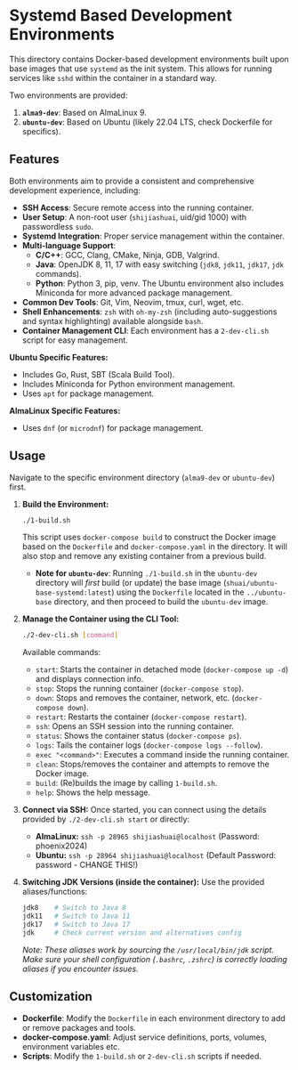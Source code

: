 # Systemd Based Development Environments

This directory contains Docker-based development environments built upon base images that use `systemd` as the init system. This allows for running services like `sshd` within the container in a standard way.

Two environments are provided:

1.  **`alma9-dev`**: Based on AlmaLinux 9.
2.  **`ubuntu-dev`**: Based on Ubuntu (likely 22.04 LTS, check Dockerfile for specifics).

## Features

Both environments aim to provide a consistent and comprehensive development experience, including:

*   **SSH Access**: Secure remote access into the running container.
*   **User Setup**: A non-root user (`shijiashuai`, uid/gid 1000) with passwordless `sudo`.
*   **Systemd Integration**: Proper service management within the container.
*   **Multi-language Support**:
    *   **C/C++**: GCC, Clang, CMake, Ninja, GDB, Valgrind.
    *   **Java**: OpenJDK 8, 11, 17 with easy switching (`jdk8`, `jdk11`, `jdk17`, `jdk` commands).
    *   **Python**: Python 3, pip, venv. The Ubuntu environment also includes Miniconda for more advanced package management.
*   **Common Dev Tools**: Git, Vim, Neovim, tmux, curl, wget, etc.
*   **Shell Enhancements**: `zsh` with `oh-my-zsh` (including auto-suggestions and syntax highlighting) available alongside `bash`.
*   **Container Management CLI**: Each environment has a `2-dev-cli.sh` script for easy management.

**Ubuntu Specific Features:**

*   Includes Go, Rust, SBT (Scala Build Tool).
*   Includes Miniconda for Python environment management.
*   Uses `apt` for package management.

**AlmaLinux Specific Features:**

*   Uses `dnf` (or `microdnf`) for package management.

## Usage

Navigate to the specific environment directory (`alma9-dev` or `ubuntu-dev`) first.

1.  **Build the Environment:**
    ```bash
    ./1-build.sh
    ```
    This script uses `docker-compose build` to construct the Docker image based on the `Dockerfile` and `docker-compose.yaml` in the directory. It will also stop and remove any existing container from a previous build.

    *   **Note for `ubuntu-dev`**: Running `./1-build.sh` in the `ubuntu-dev` directory will *first* build (or update) the base image (`shuai/ubuntu-base-systemd:latest`) using the `Dockerfile` located in the `../ubuntu-base` directory, and then proceed to build the `ubuntu-dev` image.

2.  **Manage the Container using the CLI Tool:**
    ```bash
    ./2-dev-cli.sh [command]
    ```
    Available commands:
    *   `start`: Starts the container in detached mode (`docker-compose up -d`) and displays connection info.
    *   `stop`: Stops the running container (`docker-compose stop`).
    *   `down`: Stops and removes the container, network, etc. (`docker-compose down`).
    *   `restart`: Restarts the container (`docker-compose restart`).
    *   `ssh`: Opens an SSH session into the running container.
    *   `status`: Shows the container status (`docker-compose ps`).
    *   `logs`: Tails the container logs (`docker-compose logs --follow`).
    *   `exec "<command>"`: Executes a command inside the running container.
    *   `clean`: Stops/removes the container and attempts to remove the Docker image.
    *   `build`: (Re)builds the image by calling `1-build.sh`.
    *   `help`: Shows the help message.

3.  **Connect via SSH:**
    Once started, you can connect using the details provided by `./2-dev-cli.sh start` or directly:
    *   **AlmaLinux:** `ssh -p 28965 shijiashuai@localhost` (Password: phoenix2024)
    *   **Ubuntu:** `ssh -p 28964 shijiashuai@localhost` (Default Password: password - CHANGE THIS!)

4.  **Switching JDK Versions (inside the container):**
    Use the provided aliases/functions:
    ```bash
    jdk8    # Switch to Java 8
    jdk11   # Switch to Java 11
    jdk17   # Switch to Java 17
    jdk     # Check current version and alternatives config
    ```
    *Note: These aliases work by sourcing the `/usr/local/bin/jdk` script. Make sure your shell configuration (`.bashrc`, `.zshrc`) is correctly loading aliases if you encounter issues.* 

## Customization

*   **Dockerfile**: Modify the `Dockerfile` in each environment directory to add or remove packages and tools.
*   **docker-compose.yaml**: Adjust service definitions, ports, volumes, environment variables etc.
*   **Scripts**: Modify the `1-build.sh` or `2-dev-cli.sh` scripts if needed. 
